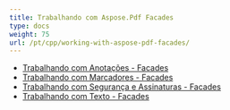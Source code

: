 ```yaml
---
title: Trabalhando com Aspose.Pdf Facades
type: docs
weight: 75
url: /pt/cpp/working-with-aspose-pdf-facades/
---
```


- [Trabalhando com Anotações - Facades](/pdf/pt/cpp/working-with-annotations-facades/)
- [Trabalhando com Marcadores - Facades](/pdf/pt/cpp/working-with-bookmarks-facades/)
- [Trabalhando com Segurança e Assinaturas - Facades](/pdf/pt/cpp/working-with-security-and-signatures-facades/)
- [Trabalhando com Texto - Facades](/pdf/pt/cpp/working-with-text-facades/)